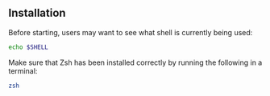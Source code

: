 ## Installation
Before starting, users may want to see what shell is currently being used:
```zsh
echo $SHELL
```

Make sure that Zsh has been installed correctly by running the following in a terminal:
```zsh
zsh
```

